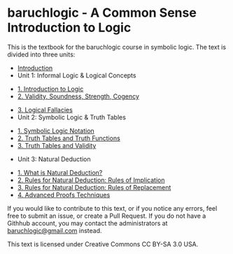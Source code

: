 # baruchlogic - A Common Sense Introduction to Logic

This is the textbook for the baruchlogic course in symbolic logic. The text is divided into three units:

* [Introduction](https://github.com/baruchlogic/textbook/blob/master/Introduction.md)
* Unit 1: Informal Logic & Logical Concepts
- [1. Introduction to Logic](https://github.com/baruchlogic/textbook/blob/master/Introduction.md)
- [2. Validity, Soundness, Strength, Cogency](https://github.com/baruchlogic/textbook/blob/master/unit-1/chapter-2.md)
* [3. Logical Fallacies](https://github.com/baruchlogic/textbook/blob/master/unit-1/chapter-3.md)
* Unit 2: Symbolic Logic & Truth Tables
- [1. Symbolic Logic Notation](https://github.com/baruchlogic/textbook/blob/master/unit-2/chapter-1.md)
- [2. Truth Tables and Truth Functions](https://github.com/baruchlogic/textbook/blob/master/unit-2/chapter-2.md)
- [3. Truth Tables and Validity](https://github.com/baruchlogic/textbook/blob/master/unit-2/chapter-3.md)
* Unit 3: Natural Deduction
- [1. What is Natural Deduction?](https://github.com/baruchlogic/textbook/blob/master/unit-3/chapter-1.md)
- [2. Rules for Natural Deduction: Rules of Implication](https://github.com/baruchlogic/textbook/blob/master/unit-3/chapter-2.md)
- [3. Rules for Natural Deduction: Rules of Replacement](https://github.com/baruchlogic/textbook/blob/master/unit-3/chapter-3.md)
- [4. Advanced Proofs Techniques](https://github.com/baruchlogic/textbook/blob/master/unit-3/chapter-4.md)

If you would like to contribute to this text, or if you notice any errors, feel free to submit an issue, or create a Pull Request. If you do not have a Githhub account, you may contact the administrators at baruchlogic@gmail.com instead.

This text is licensed under Creative Commons CC BY-SA 3.0 USA.
